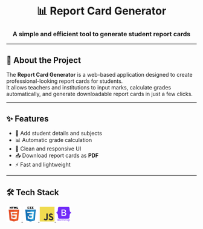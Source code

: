 <h1 align="center">📊 Report Card Generator</h1>
<h3 align="center">A simple and efficient tool to generate student report cards</h3>

---

## 🚀 About the Project  
The **Report Card Generator** is a web-based application designed to create professional-looking report cards for students.  
It allows teachers and institutions to input marks, calculate grades automatically, and generate downloadable report cards in just a few clicks.  

---

## ✨ Features  
- 📝 Add student details and subjects  
- 📊 Automatic grade calculation  
- 🎨 Clean and responsive UI  
- 📥 Download report cards as **PDF**  
- ⚡ Fast and lightweight  

---

## 🛠️ Tech Stack  
<p align="left"> 
  <a href="https://www.w3.org/html/" target="_blank" rel="noreferrer"> 
    <img src="https://raw.githubusercontent.com/devicons/devicon/master/icons/html5/html5-original-wordmark.svg" alt="html5" width="40" height="40"/> 
  </a> 
  <a href="https://www.w3schools.com/css/" target="_blank" rel="noreferrer"> 
    <img src="https://raw.githubusercontent.com/devicons/devicon/master/icons/css3/css3-original-wordmark.svg" alt="css3" width="40" height="40"/> 
  </a> 
  <a href="https://developer.mozilla.org/en-US/docs/Web/JavaScript" target="_blank" rel="noreferrer"> 
    <img src="https://raw.githubusercontent.com/devicons/devicon/master/icons/javascript/javascript-original.svg" alt="javascript" width="40" height="40"/> 
  </a>
  <a href="https://getbootstrap.com" target="_blank" rel="noreferrer"> 
    <img src="https://raw.githubusercontent.com/devicons/devicon/master/icons/bootstrap/bootstrap-plain-wordmark.svg" alt="bootstrap" width="40" height="40"/> 
  </a>
</p>
